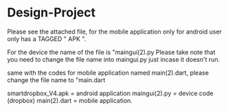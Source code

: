 # Design-Project

Please see the attached file, for the mobile application only for android user only has a TAGGED " APK ". 

For the device the name of the file is "maingui(2).py
Please take note that you need to change the file name into 
maingui.py just incase it doesn't run. 

same with the codes for mobile application named main(2).dart, please change the file name to "main.dart


smartdropbox_V4.apk = android application 
maingui(2).py = device code (dropbox)
main(2).dart = mobile application. 
